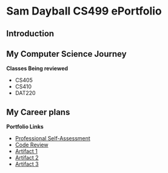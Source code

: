 
# Sam Dayball CS499 ePortfolio

## Introduction


## My Computer Science Journey


**Classes Being reviewed**
  - CS405
  - CS410
  - DAT220

## My Career plans

**Portfolio Links**
- [Professional Self-Assessment](index.html)
- [Code Review](CodeReview.html)
- [Artifact 1](SoftwareDesignEnhancement.html)
- [Artifact 2](DataStructuresandAlgorithmsEnhancement.html)
- [Artifact 3](DatabasesEnhancement.html)
